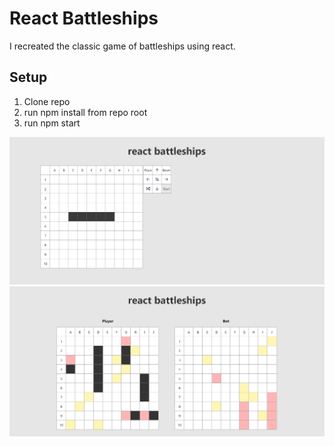 # React Battleships

I recreated the classic game of battleships using react. 

## Setup
1. Clone repo
2. run npm install from repo root
3. run npm start


![image](./ReadMeImages/image.PNG)
![image](./ReadMeImages/image0.PNG)
